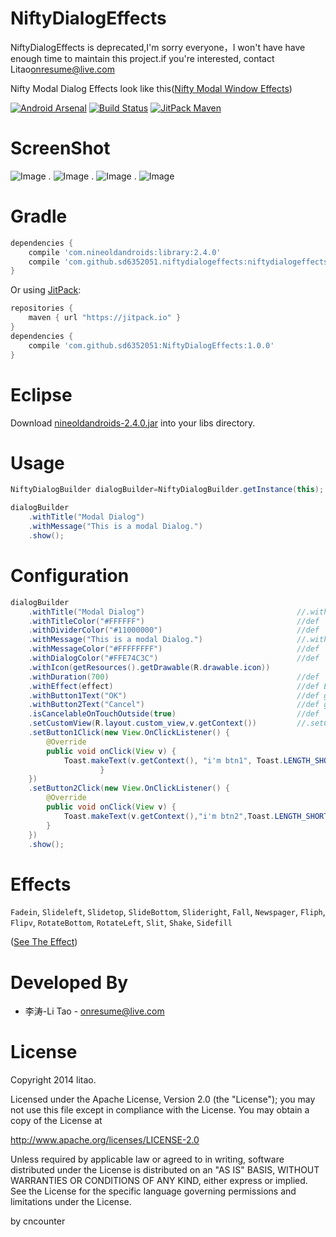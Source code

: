 NiftyDialogEffects
==================
NiftyDialogEffects is deprecated,I'm sorry everyone，I won't have have enough time to maintain this project.if you're interested, contact Litao<onresume@live.com>

Nifty Modal Dialog Effects look like this([Nifty Modal Window Effects][1])

[![Android Arsenal](http://img.shields.io/badge/%20%20%20Android%20Arsenal%20%20%20-%20%20%20NiftyDialogEffects%20%20%20-blue.svg)](http://android-arsenal.com/details/1/772)
[![Build Status](https://travis-ci.org/sd6352051/NiftyDialogEffects.svg?branch=master)](https://travis-ci.org/sd6352051/NiftyDialogEffects)
[![JitPack Maven](https://img.shields.io/github/tag/sd6352051/NiftyDialogEffects.svg?label=JitPack%20Maven)](https://jitpack.io/#sd6352051/NiftyDialogEffects)

# ScreenShot

![Image][2]
.
![Image][3]
.
![Image][4]
.
![Image][5]

# Gradle

```groovy
dependencies {
    compile 'com.nineoldandroids:library:2.4.0'
    compile 'com.github.sd6352051.niftydialogeffects:niftydialogeffects:1.0.0@aar'
}
```

Or using [JitPack](https://jitpack.io/#sd6352051/NiftyDialogEffects):

```gradle
repositories { 
    maven { url "https://jitpack.io" }
}
dependencies {
    compile 'com.github.sd6352051:NiftyDialogEffects:1.0.0'
}
```

# Eclipse

Download  [nineoldandroids-2.4.0.jar](https://github.com/downloads/JakeWharton/NineOldAndroids/nineoldandroids-2.4.0.jar) into your libs directory.

# Usage
``` java
NiftyDialogBuilder dialogBuilder=NiftyDialogBuilder.getInstance(this);

dialogBuilder
    .withTitle("Modal Dialog")
    .withMessage("This is a modal Dialog.")
    .show();
```


# Configuration
``` java
dialogBuilder
    .withTitle("Modal Dialog")                                  //.withTitle(null)  no title
    .withTitleColor("#FFFFFF")                                  //def
    .withDividerColor("#11000000")                              //def
    .withMessage("This is a modal Dialog.")                     //.withMessage(null)  no Msg
    .withMessageColor("#FFFFFFFF")                              //def  | withMessageColor(int resid)
    .withDialogColor("#FFE74C3C")                               //def  | withDialogColor(int resid)
    .withIcon(getResources().getDrawable(R.drawable.icon))
    .withDuration(700)                                          //def
    .withEffect(effect)                                         //def Effectstype.Slidetop
    .withButton1Text("OK")                                      //def gone
    .withButton2Text("Cancel")                                  //def gone
    .isCancelableOnTouchOutside(true)                           //def    | isCancelable(true)
    .setCustomView(R.layout.custom_view,v.getContext())         //.setCustomView(View or ResId,context)
    .setButton1Click(new View.OnClickListener() {
        @Override
        public void onClick(View v) {
            Toast.makeText(v.getContext(), "i'm btn1", Toast.LENGTH_SHORT).show();
                    }
    })
    .setButton2Click(new View.OnClickListener() {
        @Override
        public void onClick(View v) {
            Toast.makeText(v.getContext(),"i'm btn2",Toast.LENGTH_SHORT).show();
        }
    })
    .show();
```
# Effects
`Fadein`, `Slideleft`, `Slidetop`, `SlideBottom`, `Slideright`, `Fall`, `Newspager`, `Fliph`, `Flipv`, `RotateBottom`, `RotateLeft`, `Slit`, `Shake`, `Sidefill`

([See The Effect][1])

# Developed By

* 李涛-Li Tao - <onresume@live.com>

# License
Copyright 2014 litao.

Licensed under the Apache License, Version 2.0 (the "License");
you may not use this file except in compliance with the License.
You may obtain a copy of the License at

   http://www.apache.org/licenses/LICENSE-2.0

Unless required by applicable law or agreed to in writing, software
distributed under the License is distributed on an "AS IS" BASIS,
WITHOUT WARRANTIES OR CONDITIONS OF ANY KIND, either express or implied.
See the License for the specific language governing permissions and
limitations under the License.








[1]: http://tympanus.net/Development/ModalWindowEffects/
[2]: http://img2.ph.126.net/MQFh_6FkTAD1qqzZ7EVdow==/2561703763061757743.png
[3]: http://img2.ph.126.net/uHM9MmUmlJk8moJlVyNTmw==/2568459162502797428.png
[4]: http://img1.ph.126.net/g2fw5Z1OtPBgE0cbn-HBqw==/6608233108214335942.png
[5]: http://img0.ph.126.net/iC46e1bXkU1f1rIfUZo99w==/6597620621984019408.gif

by cncounter 
